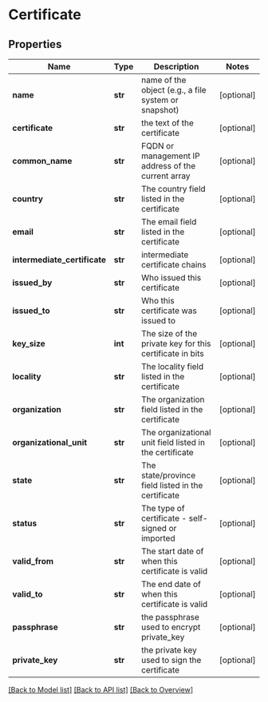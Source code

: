 # Certificate

## Properties
Name | Type | Description | Notes
------------ | ------------- | ------------- | -------------
**name** | **str** | name of the object (e.g., a file system or snapshot) | [optional] 
**certificate** | **str** | the text of the certificate | [optional] 
**common_name** | **str** | FQDN or management IP address of the current array | [optional] 
**country** | **str** | The country field listed in the certificate | [optional] 
**email** | **str** | The email field listed in the certificate | [optional] 
**intermediate_certificate** | **str** | intermediate certificate chains | [optional] 
**issued_by** | **str** | Who issued this certificate | [optional] 
**issued_to** | **str** | Who this certificate was issued to | [optional] 
**key_size** | **int** | The size of the private key for this certificate in bits | [optional] 
**locality** | **str** | The locality field listed in the certificate | [optional] 
**organization** | **str** | The organization field listed in the certificate | [optional] 
**organizational_unit** | **str** | The organizational unit field listed in the certificate | [optional] 
**state** | **str** | The state/province field listed in the certificate | [optional] 
**status** | **str** | The type of certificate - self-signed or imported | [optional] 
**valid_from** | **str** | The start date of when this certificate is valid | [optional] 
**valid_to** | **str** | The end date of when this certificate is valid | [optional] 
**passphrase** | **str** | the passphrase used to encrypt private_key | [optional] 
**private_key** | **str** | the private key used to sign the certificate | [optional] 

[[Back to Model list]](index.md#documentation-for-models) [[Back to API list]](index.md#endpoint-properties) [[Back to Overview]](index.md)


